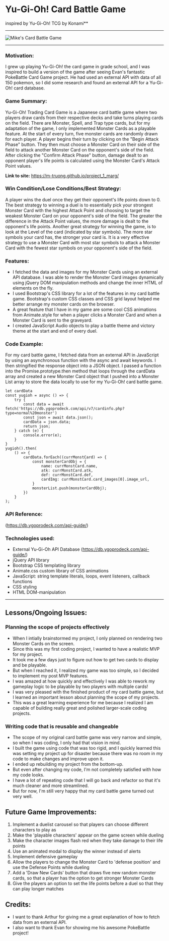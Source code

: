 # Yu-Gi-Oh! Card Battle Game 
inspired by Yu-Gi-Oh! TCG by Konami**  
___
![Mike's Card Battle Game](https://www.konami.com/kde_cms/eu_publish/uploads/EN-and-DE-Resized.png)
___

### Motivation:
I grew up playing Yu-Gi-Oh! the card game in grade school, and I was inspired to build a version of the game after seeing Evan's fantastic PokeBattle Card Game project. He had used an external API with data of all 150 pokemon, so I did some research and found an external API for a Yu-Gi-Oh! card database. 

### Game Summary:
Yu-Gi-Oh! Trading Card Game is a Japanese card battle game where two players draw cards from their respective decks and take turns playing cards on the field. There are Monster, Spell, and Trap type cards, but for my adaptation of the game, I only implemented Monster Cards as a playable feature. At the start of every turn, five monster cards are randomly drawn for each player. A player begins their turn by clicking on the "Begin Attack Phase" button. They then must choose a Monster Card on their side of the field to attack another Monster Card on the opponent's side of the field. After clicking the "Confirm Attack Phase" button, damage dealt to an opponent player's life points is calculated using the Monster Card's Attack Point values. 

**Link to site:** https://m-truong.github.io/project_1_marg/

### Win Condition/Lose Conditions/Best Strategy:
A player wins the duel once they get their opponent's life points down to 0. The best strategy to winning a duel is to essentially pick your strongest Monster Card with the highest Attack Point and choosing to target the weakest Monster Card on your opponent's side of the field. The greater the difference in the Attack Point values, the more damage is dealt to the opponent's life points. Another great strategy for winning the game, is to look at the Level of the card (indicated by star symbols). The more star symbols your card has, the stronger your card is. It is a very effective strategy to use a Monster Card with most star symbols to attack a Monster Card with the fewest star symbols on your opponent's side of the field.


### Features:
- I fetched the data and images for my Monster Cards using an external API database. I was able to render the Monster Card images dynamically using jQuery DOM manipulation methods and change the inner HTML of elements on the fly. 
- I used Bootstrap's CSS library for a lot of the features in my card battle game. Bootstrap's custom CSS classes and CSS grid layout helped me better arrange my monster cards on the browser. 
- A great feature that I have in my game are some cool CSS animations from Animate.style for when a player clicks a Monster Card and when a Monster Card is sent to the graveyard. 
- I created JavaScript Audio objects to play a battle theme and victory theme at the start and end of every duel. 

### Code Example:
For my card battle game, I fetched data from an external API in JavaScript by using an asynchronous function with the async and await keywords. I then stringified the response object into a JSON object. I passed a function into the Promise.prototype.then method that loops through the cardData array and created a new Monster Card object that I pushed into a Monster List array to store the data locally to use for my Yu-Gi-Oh! card battle game. 

```
let cardData
const yugioh = async () => {
    try {
        const data = await fetch('https://db.ygoprodeck.com/api/v7/cardinfo.php?type=normal%20monster')
        const json = await data.json();
        cardData = json.data;
        return json;
    } catch (e) {
        console.error(e);
    }
}
yugioh().then(
    () => {
        cardData.forEach((currMonstCard) => {
            const monsterCardObj = {
                name: currMonstCard.name,
                atk: currMonstCard.atk,
                def: currMonstCard.def,
                cardImg: currMonstCard.card_images[0].image_url,
            }
            monsterList.push(monsterCardObj);
        })
    }
);
```

### API Reference: 
(https://db.ygoprodeck.com/api-guide/)

### Technologies used:
- External Yu-Gi-Oh API Database (https://db.ygoprodeck.com/api-guide/)
- jQuery API library
- Bootstrap CSS templating library
- Animate.css custom library of CSS animations
- JavaScript: string template literals, loops, event listeners, callback functions
- CSS styling
- HTML DOM-manipulation

___
## Lessons/Ongoing Issues:

### Planning the scope of projects effectively
- When I intially brainstormed my project, I only planned on rendering two Monster Cards on the screen.
- Since this was my first coding project, I wanted to have a realistic MVP for my project.
- It took me a few days just to figure out how to get two cards to display and be playable.
- But when I reached it, I realized my game was too simple, so I decided to implement my post MVP features.
- I was amazed at how quickly and effectively I was able to rework my gameplay logic to be playable by two players with multiple cards!
- I was very pleased with the finished product of my card battle game, but I learned an important lesson about planning the scope of my projects.
- This was a great learning experience for me because I realized I am capable of building really great and polished larger-scale coding projects. 
  
### Writing code that is reusable and changeable
- The scope of my original card battle game was very narrow and simple, so when I was coding, I only had that vision in mind.
- I built the game using code that was too rigid, and I quickly learned this was setting my project up for disaster because there was no room in my code to make changes and improve upon it.
- I ended up rebuilding my project from the bottom-up.
- But even after changing my code, I'm not completely satisfied with how my code looks.
- I have a lot of repeating code that I will go back and refactor so that it's much cleaner and more streamlined.
- But for now, I'm still very happy that my card battle game turned out very well.

## Future Game Improvements:
1. Implement a duelist carousel so that players can choose different characters to play as 
2. Make the 'playable characters' appear on the game screen while dueling
3. Make the character images flash red when they take damage to their life points
4. Use an animated modal to display the winner instead of alerts
5. Implement defensive gameplay 
6. Allow the players to change the Monster Card to 'defense position' and use the Defense Points while dueling
7. Add a 'Draw New Cards' button that draws five new random monster cards, so that a player has the option to get stronger Monster Cards
7. Give the players an option to set the life points before a duel so that they can play longer matches

## Credits: 
- I want to thank Arthur for giving me a great explanation of how to fetch data from an external API. 
- I also want to thank Evan for showing me his awesome PokeBattle project!